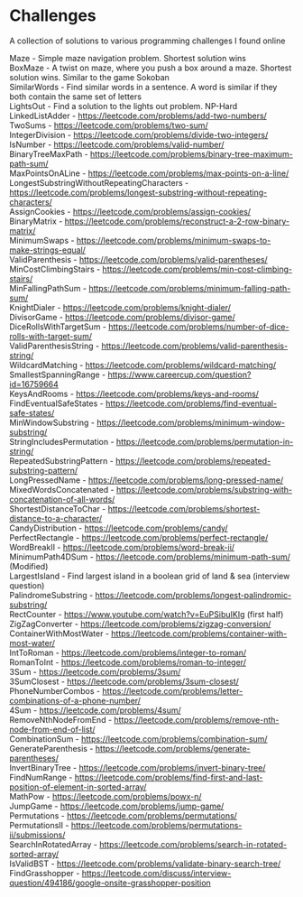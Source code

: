 # Challenges
A collection of solutions to various programming challenges I found online

Maze - Simple maze navigation problem. Shortest solution wins  
BoxMaze - A twist on maze, where you push a box around a maze. Shortest solution wins. Similar to the game Sokoban  
SimilarWords - Find similar words in a sentence. A word is similar if they both contain the same set of letters  
LightsOut - Find a solution to the lights out problem. NP-Hard  
LinkedListAdder - https://leetcode.com/problems/add-two-numbers/  
TwoSums - https://leetcode.com/problems/two-sum/  
IntegerDivision - https://leetcode.com/problems/divide-two-integers/  
IsNumber - https://leetcode.com/problems/valid-number/  
BinaryTreeMaxPath - https://leetcode.com/problems/binary-tree-maximum-path-sum/  
MaxPointsOnALine - https://leetcode.com/problems/max-points-on-a-line/  
LongestSubstringWithoutRepeatingCharacters - https://leetcode.com/problems/longest-substring-without-repeating-characters/  
AssignCookies - https://leetcode.com/problems/assign-cookies/  
BinaryMatrix - https://leetcode.com/problems/reconstruct-a-2-row-binary-matrix/  
MinimumSwaps - https://leetcode.com/problems/minimum-swaps-to-make-strings-equal/  
ValidParenthesis - https://leetcode.com/problems/valid-parentheses/  
MinCostClimbingStairs - https://leetcode.com/problems/min-cost-climbing-stairs/  
MinFallingPathSum - https://leetcode.com/problems/minimum-falling-path-sum/  
KnightDialer - https://leetcode.com/problems/knight-dialer/  
DivisorGame - https://leetcode.com/problems/divisor-game/  
DiceRollsWithTargetSum - https://leetcode.com/problems/number-of-dice-rolls-with-target-sum/  
ValidParenthesisString - https://leetcode.com/problems/valid-parenthesis-string/  
WildcardMatching - https://leetcode.com/problems/wildcard-matching/  
SmallestSpanningRange - https://www.careercup.com/question?id=16759664  
KeysAndRooms - https://leetcode.com/problems/keys-and-rooms/  
FindEventualSafeStates - https://leetcode.com/problems/find-eventual-safe-states/  
MinWindowSubstring - https://leetcode.com/problems/minimum-window-substring/  
StringIncludesPermutation - https://leetcode.com/problems/permutation-in-string/  
RepeatedSubstringPattern - https://leetcode.com/problems/repeated-substring-pattern/  
LongPressedName - https://leetcode.com/problems/long-pressed-name/  
MixedWordsConcatenated - https://leetcode.com/problems/substring-with-concatenation-of-all-words/  
ShortestDistanceToChar - https://leetcode.com/problems/shortest-distance-to-a-character/  
CandyDistribution - https://leetcode.com/problems/candy/  
PerfectRectangle - https://leetcode.com/problems/perfect-rectangle/  
WordBreakII - https://leetcode.com/problems/word-break-ii/  
MinimumPath4DSum - https://leetcode.com/problems/minimum-path-sum/ (Modified)  
LargestIsland - Find largest island in a boolean grid of land & sea (interview question)  
PalindromeSubstring - https://leetcode.com/problems/longest-palindromic-substring/  
RectCounter - https://www.youtube.com/watch?v=EuPSibuIKIg  (first half)  
ZigZagConverter - https://leetcode.com/problems/zigzag-conversion/  
ContainerWithMostWater - https://leetcode.com/problems/container-with-most-water/  
IntToRoman - https://leetcode.com/problems/integer-to-roman/  
RomanToInt - https://leetcode.com/problems/roman-to-integer/  
3Sum - https://leetcode.com/problems/3sum/  
3SumClosest - https://leetcode.com/problems/3sum-closest/  
PhoneNumberCombos - https://leetcode.com/problems/letter-combinations-of-a-phone-number/  
4Sum - https://leetcode.com/problems/4sum/  
RemoveNthNodeFromEnd - https://leetcode.com/problems/remove-nth-node-from-end-of-list/  
CombinationSum - https://leetcode.com/problems/combination-sum/  
GenerateParenthesis - https://leetcode.com/problems/generate-parentheses/  
InvertBinaryTree - https://leetcode.com/problems/invert-binary-tree/  
FindNumRange - https://leetcode.com/problems/find-first-and-last-position-of-element-in-sorted-array/  
MathPow - https://leetcode.com/problems/powx-n/  
JumpGame - https://leetcode.com/problems/jump-game/  
Permutations - https://leetcode.com/problems/permutations/  
PermutationsII - https://leetcode.com/problems/permutations-ii/submissions/  
SearchInRotatedArray - https://leetcode.com/problems/search-in-rotated-sorted-array/  
IsValidBST - https://leetcode.com/problems/validate-binary-search-tree/  
FindGrasshopper - https://leetcode.com/discuss/interview-question/494186/google-onsite-grasshopper-position  